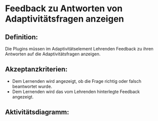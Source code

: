 # Feedback zu Antworten von Adaptivitätsfragen anzeigen

## Definition:

Die Plugins müssen im Adaptivitätselement Lehrenden Feedback zu ihren Antworten auf die Adaptivitätsfragen anzeigen.


## Akzeptanzkriterien:
- Dem Lernenden wird angezeigt, ob die Frage richtig oder falsch beantwortet wurde.
- Dem Lernenden wird das vom Lehrenden hinterlegte Feedback angezeigt.


## Aktivitätsdiagramm:

